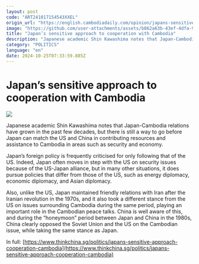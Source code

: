 ```yaml
---
layout: post
code: "ART241017154543XXEL"
origin_url: "https://english.cambodiadaily.com/opinion/japans-sensitive-approach-to-cooperation-with-cambodia-189186/"
image: "https://github.com/user-attachments/assets/b862a63b-43ef-4dfa-9688-0975e3552d07"
title: "Japan’s sensitive approach to cooperation with Cambodia"
description: "Japanese academic Shin Kawashima notes that Japan-Cambodia relations have grown in the past few decades, but there is still a way to go before Japan can match the US and China in contributing resources and assistance to Cambodia in areas such as security and economy."
category: "POLITICS"
language: "en"
date: 2024-10-25T07:33:59.885Z
---
```


# Japan’s sensitive approach to cooperation with Cambodia

 ![](https://github.com/user-attachments/assets/0fdd4549-7eb3-4577-abfd-cef415fd2df6)

Japanese academic Shin Kawashima notes that Japan-Cambodia relations have grown in the past few decades, but there is still a way to go before Japan can match the US and China in contributing resources and assistance to Cambodia in areas such as security and economy.

Japan’s foreign policy is frequently criticised for only following that of the US. Indeed, Japan often moves in step with the US on security issues because of the US-Japan alliance, but in many other situations, it does pursue policies that differ from those of the US, such as energy diplomacy, economic diplomacy, and Asian diplomacy.

Also, unlike the US, Japan maintained friendly relations with Iran after the Iranian revolution in the 1970s, and it also took a different stance from the US on issues surrounding Cambodia during the same period, playing an important role in the Cambodian peace talks. China is well aware of this, and during the “honeymoon” period between Japan and China in the 1980s, China clearly opposed the Soviet Union and the US on the Cambodian issue, while taking the same stance as Japan.

In full: [https://www.thinkchina.sg/politics/japans-sensitive-approach-cooperation-cambodia](https://www.thinkchina.sg/politics/japans-sensitive-approach-cooperation-cambodia)